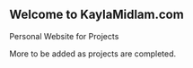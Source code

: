 ## Welcome to KaylaMidlam.com

Personal Website for Projects 

More to be added as projects are completed. 

